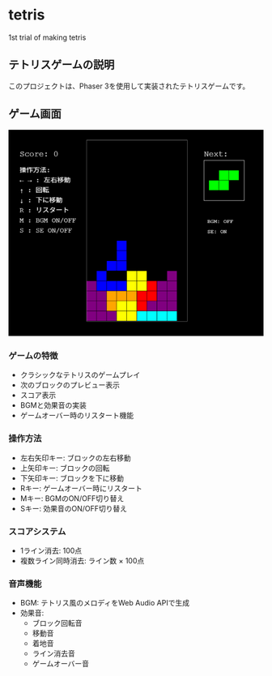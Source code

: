 # tetris
1st trial of making tetris

## テトリスゲームの説明

このプロジェクトは、Phaser 3を使用して実装されたテトリスゲームです。

## ゲーム画面

![ゲーム画面](templateWebpack/tetris-screenshot.png)

### ゲームの特徴
- クラシックなテトリスのゲームプレイ
- 次のブロックのプレビュー表示
- スコア表示
- BGMと効果音の実装
- ゲームオーバー時のリスタート機能

### 操作方法
- 左右矢印キー: ブロックの左右移動
- 上矢印キー: ブロックの回転
- 下矢印キー: ブロックを下に移動
- Rキー: ゲームオーバー時にリスタート
- Mキー: BGMのON/OFF切り替え
- Sキー: 効果音のON/OFF切り替え

### スコアシステム
- 1ライン消去: 100点
- 複数ライン同時消去: ライン数 × 100点

### 音声機能
- BGM: テトリス風のメロディをWeb Audio APIで生成
- 効果音:
  - ブロック回転音
  - 移動音
  - 着地音
  - ライン消去音
  - ゲームオーバー音
